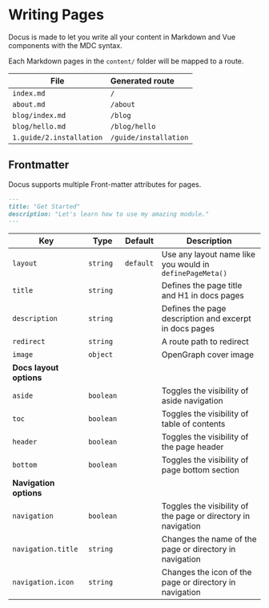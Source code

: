 # Writing Pages

Docus is made to let you write all your content in Markdown and Vue components with the MDC syntax.

Each Markdown pages in the `content/` folder will be mapped to a route.

| File                     | Generated route       |
| ------------------------ | :-------------------- |
| `index.md`               | `/`                   |
| `about.md`               | `/about`              |
| `blog/index.md`          | `/blog`               |
| `blog/hello.md`          | `/blog/hello`         |
| `1.guide/2.installation` | `/guide/installation` |

## Frontmatter

Docus supports multiple Front-matter attributes for pages.

```md [index.md]
---
title: "Get Started"
description: "Let's learn how to use my amazing module."
---
```

| **Key**                 | **Type**  | **Default** | **Description**                                               |
| ----------------------- | --------- | ----------- | ------------------------------------------------------------- |
| `layout`                | `string`  | `default`   | Use any layout name like you would in `definePageMeta()`      |
| `title`                 | `string`  |             | Defines the page title and H1 in docs pages                   |
| `description`           | `string`  |             | Defines the page description and excerpt in docs pages        |
| `redirect`              | `string`  |             | A route path to redirect                                      |
| `image`                 | `object`  |             | OpenGraph cover image                                         |
| **Docs layout options** |           |             |                                                               |
| `aside`                 | `boolean` |             | Toggles the visibility of aside navigation                    |
| `toc`                   | `boolean` |             | Toggles the visibility of table of contents                   |
| `header`                | `boolean` |             | Toggles the visibility of the page header                     |
| `bottom`                | `boolean` |             | Toggles the visibility of page bottom section                 |
| **Navigation options**  |           |             |                                                               |
| `navigation`            | `boolean` |             | Toggles the visibility of the page or directory in navigation |
| `navigation.title`      | `string`  |             | Changes the name of the page or directory in navigation       |
| `navigation.icon`       | `string`  |             | Changes the icon of the page or directory in navigation       |
